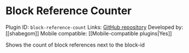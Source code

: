 # Block Reference Counter

Plugin ID: `block-reference-count`
Links: [GitHub repository](https://github.com/shabegom/obsidian-reference-count)
Developed by: [[shabegom]]
Mobile compatible: [[Mobile-compatible plugins|Yes]]

Shows the count of block references next to the block-id

